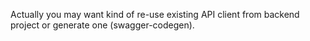 Actually you may want kind of re-use existing API client from backend project 
or generate one (swagger-codegen).